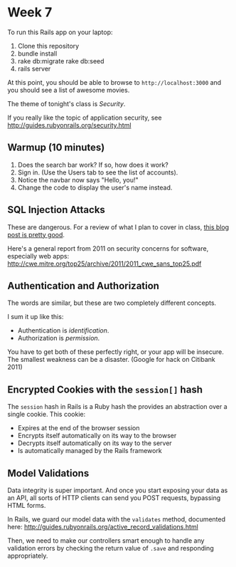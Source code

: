 # Week 7

To run this Rails app on your laptop:

1. Clone this repository
1. bundle install
1. rake db:migrate rake db:seed
1. rails server

At this point, you should be able to browse to `http://localhost:3000` and you should see a list of awesome movies.  

The theme of tonight's class is *Security*.

If you really like the topic of application security, see http://guides.rubyonrails.org/security.html

## Warmup (10 minutes)

1. Does the search bar work?  If so, how does it work?
2. Sign in. (Use the Users tab to see the list of accounts).
2. Notice the navbar now says "Hello, you!"
2. Change the code to display the user's name instead.


## SQL Injection Attacks

These are dangerous. For a review of what I plan to cover in class, [this blog post is pretty good](http://gavinmiller.io/2015/fixing-sql-injection-vulnerabilities/).

Here's a general report from 2011 on security concerns for software, especially web apps: http://cwe.mitre.org/top25/archive/2011/2011_cwe_sans_top25.pdf

## Authentication and Authorization

The words are similar, but these are two completely different concepts.

I sum it up like this:

* Authentication is *identification*.
* Authorization is *permission*.

You have to get both of these perfectly right, or your app will be insecure.  The smallest weakness can be a disaster. (Google for hack on Citibank 2011)

## Encrypted Cookies with the `session[]` hash

The `session` hash in Rails is a Ruby hash the provides an abstraction over a single cookie.  This cookie:

* Expires at the end of the browser session
* Encrypts itself automatically on its way to the browser
* Decrypts itself automatically on its way to the server
* Is automatically managed by the Rails framework

## Model Validations

Data integrity is super important.  And once you start exposing your data as an API, all sorts of HTTP clients can send you POST requests, bypassing HTML forms.

In Rails, we guard our model data with the `validates` method, documented here: http://guides.rubyonrails.org/active_record_validations.html

Then, we need to make our controllers smart enough to handle any validation errors by checking the return value of `.save` and responding appropriately.
